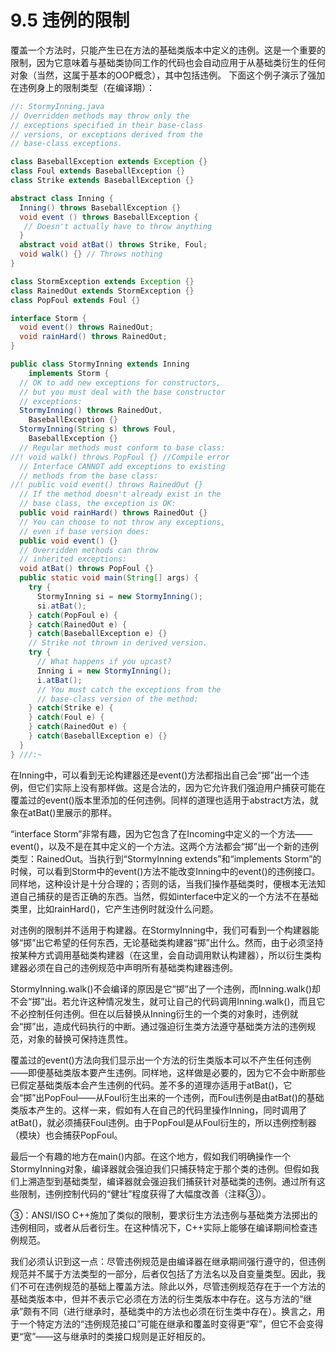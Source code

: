 # 9.5 违例的限制


覆盖一个方法时，只能产生已在方法的基础类版本中定义的违例。这是一个重要的限制，因为它意味着与基础类协同工作的代码也会自动应用于从基础类衍生的任何对象（当然，这属于基本的OOP概念），其中包括违例。
下面这个例子演示了强加在违例身上的限制类型（在编译期）：

``` java
//: StormyInning.java
// Overridden methods may throw only the 
// exceptions specified in their base-class 
// versions, or exceptions derived from the 
// base-class exceptions.

class BaseballException extends Exception {}
class Foul extends BaseballException {}
class Strike extends BaseballException {}

abstract class Inning {
  Inning() throws BaseballException {}
  void event () throws BaseballException {
   // Doesn't actually have to throw anything
  }
  abstract void atBat() throws Strike, Foul;
  void walk() {} // Throws nothing
}

class StormException extends Exception {}
class RainedOut extends StormException {}
class PopFoul extends Foul {}

interface Storm {
  void event() throws RainedOut;
  void rainHard() throws RainedOut;
}

public class StormyInning extends Inning 
    implements Storm {
  // OK to add new exceptions for constructors,
  // but you must deal with the base constructor
  // exceptions:
  StormyInning() throws RainedOut, 
    BaseballException {}
  StormyInning(String s) throws Foul, 
    BaseballException {}
  // Regular methods must conform to base class:
//! void walk() throws PopFoul {} //Compile error
  // Interface CANNOT add exceptions to existing
  // methods from the base class:
//! public void event() throws RainedOut {}
  // If the method doesn't already exist in the
  // base class, the exception is OK:
  public void rainHard() throws RainedOut {}
  // You can choose to not throw any exceptions,
  // even if base version does:
  public void event() {}
  // Overridden methods can throw 
  // inherited exceptions:
  void atBat() throws PopFoul {}
  public static void main(String[] args) {
    try {
      StormyInning si = new StormyInning();
      si.atBat();
    } catch(PopFoul e) {
    } catch(RainedOut e) {
    } catch(BaseballException e) {}
    // Strike not thrown in derived version.
    try {
      // What happens if you upcast?
      Inning i = new StormyInning();
      i.atBat();
      // You must catch the exceptions from the
      // base-class version of the method:
    } catch(Strike e) {
    } catch(Foul e) {
    } catch(RainedOut e) {
    } catch(BaseballException e) {}
  }
} ///:~
```

在Inning中，可以看到无论构建器还是event()方法都指出自己会“掷”出一个违例，但它们实际上没有那样做。这是合法的，因为它允许我们强迫用户捕获可能在覆盖过的event()版本里添加的任何违例。同样的道理也适用于abstract方法，就象在atBat()里展示的那样。

“interface Storm”非常有趣，因为它包含了在Incoming中定义的一个方法——event()，以及不是在其中定义的一个方法。这两个方法都会“掷”出一个新的违例类型：RainedOut。当执行到“StormyInning extends”和“implements Storm”的时候，可以看到Storm中的event()方法不能改变Inning中的event()的违例接口。同样地，这种设计是十分合理的；否则的话，当我们操作基础类时，便根本无法知道自己捕获的是否正确的东西。当然，假如interface中定义的一个方法不在基础类里，比如rainHard()，它产生违例时就没什么问题。

对违例的限制并不适用于构建器。在StormyInning中，我们可看到一个构建器能够“掷”出它希望的任何东西，无论基础类构建器“掷”出什么。然而，由于必须坚持按某种方式调用基础类构建器（在这里，会自动调用默认构建器），所以衍生类构建器必须在自己的违例规范中声明所有基础类构建器违例。

StormyInning.walk()不会编译的原因是它“掷”出了一个违例，而Inning.walk()却不会“掷”出。若允许这种情况发生，就可让自己的代码调用Inning.walk()，而且它不必控制任何违例。但在以后替换从Inning衍生的一个类的对象时，违例就会“掷”出，造成代码执行的中断。通过强迫衍生类方法遵守基础类方法的违例规范，对象的替换可保持连贯性。

覆盖过的event()方法向我们显示出一个方法的衍生类版本可以不产生任何违例——即便基础类版本要产生违例。同样地，这样做是必要的，因为它不会中断那些已假定基础类版本会产生违例的代码。差不多的道理亦适用于atBat()，它会“掷”出PopFoul——从Foul衍生出来的一个违例，而Foul违例是由atBat()的基础类版本产生的。这样一来，假如有人在自己的代码里操作Inning，同时调用了atBat()，就必须捕获Foul违例。由于PopFoul是从Foul衍生的，所以违例控制器（模块）也会捕获PopFoul。

最后一个有趣的地方在main()内部。在这个地方，假如我们明确操作一个StormyInning对象，编译器就会强迫我们只捕获特定于那个类的违例。但假如我们上溯造型到基础类型，编译器就会强迫我们捕获针对基础类的违例。通过所有这些限制，违例控制代码的“健壮”程度获得了大幅度改善（注释③）。

③：ANSI/ISO C++施加了类似的限制，要求衍生方法违例与基础类方法掷出的违例相同，或者从后者衍生。在这种情况下，C++实际上能够在编译期间检查违例规范。

我们必须认识到这一点：尽管违例规范是由编译器在继承期间强行遵守的，但违例规范并不属于方法类型的一部分，后者仅包括了方法名以及自变量类型。因此，我们不可在违例规范的基础上覆盖方法。除此以外，尽管违例规范存在于一个方法的基础类版本中，但并不表示它必须在方法的衍生类版本中存在。这与方法的“继承”颇有不同（进行继承时，基础类中的方法也必须在衍生类中存在）。换言之，用于一个特定方法的“违例规范接口”可能在继承和覆盖时变得更“窄”，但它不会变得更“宽”——这与继承时的类接口规则是正好相反的。
